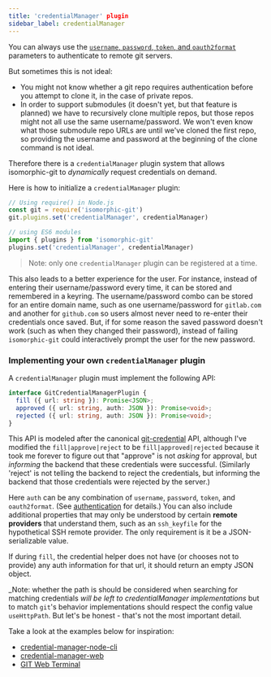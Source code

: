 ```yaml
---
title: 'credentialManager' plugin
sidebar_label: credentialManager
---
```


You can always use the [`username`, `password`, `token`, and `oauth2format`](./authentication.md) parameters to authenticate to remote git servers.

But sometimes this is not ideal:

- You might not know whether a git repo requires authentication before you attempt to clone it, in the case of private repos.
- In order to support submodules (it doesn't yet, but that feature is planned) we have to recursively clone multiple repos,
  but those repos might not all use the same username/password. We won't even know what those submodule repo URLs are until
  we've cloned the first repo, so providing the username and password at the beginning of the clone command is not ideal.

Therefore there is a `credentialManager` plugin system that allows isomorphic-git to _dynamically_ request credentials on demand.

Here is how to initialize a `credentialManager` plugin:

```js
// Using require() in Node.js
const git = require('isomorphic-git')
git.plugins.set('credentialManager', credentialManager)

// using ES6 modules
import { plugins } from 'isomorphic-git'
plugins.set('credentialManager', credentialManager)
```

> Note: only one `credentialManager` plugin can be registered at a time.

This also leads to a better experience for the user. For instance, instead of entering their username/password every time,
it can be stored and remembered in a keyring. The username/password combo can be stored for an entire domain name,
such as one username/password for `gitlab.com` and another for `github.com` so users almost never need to re-enter
their credentials once saved. But, if for some reason the saved password doesn't work (such as when they changed their
password), instead of failing `isomorphic-git` could interactively prompt the user for the new password.

### Implementing your own `credentialManager` plugin

A `credentialManager` plugin must implement the following API:

```ts
interface GitCredentialManagerPlugin {
  fill ({ url: string }): Promise<JSON>;
  approved ({ url: string, auth: JSON }): Promise<void>;
  rejected ({ url: string, auth: JSON }): Promise<void>;
}
```

This API is modeled after the canonical [git-credential](https://git-scm.com/docs/git-credential) API, 
although I've modified the `fill|approve|reject` to be `fill|approved|rejected` because it took me forever to
figure out that "approve" is not _asking_ for approval, but _informing_ the backend that these credentials were
successful. (Similarly 'reject' is not telling the backend to reject the credentials, but informing the backend
that those credentials were rejected by the server.)

Here `auth` can be any combination of `username`, `password`, `token`, and `oauth2format`.
(See [authentication](https://isomorphic-git.org/docs/en/authentication) for details.)
You can also include additional properties that may only be understood by certain **remote providers** that understand
them, such as an `ssh_keyfile` for the hypothetical SSH remote provider. The only requirement is it be a
JSON-serializable value.

If during `fill`, the credential helper does not have (or chooses not to provide) any auth information for that url,
it should return an empty JSON object.

_Note: whether the path is should be considered when searching for matching credentials _will be left to credentialManager implementations_
but to match `git`'s behavior implementations should respect the config value `useHttpPath`. But let's be honest -
that's not the most important detail.

Take a look at the examples below for inspiration:
- [credential-manager-node-cli](https://github.com/isomorphic-git/credential-manager-node-cli)
- [credential-manager-web](https://github.com/isomorphic-git/credential-manager-web)
- [GIT Web Terminal](https://github.com/jcubic/git)
